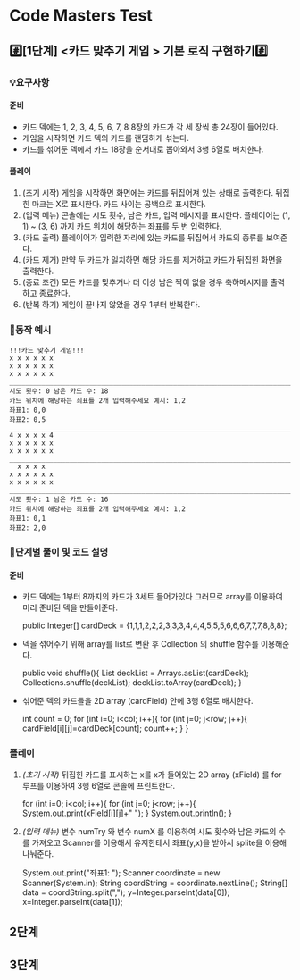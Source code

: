 # Code Masters Test
## #️⃣[1단계] <카드 맞추기 게임 > 기본 로직 구현하기#️⃣
### 💡요구사항
#### 준비
- 카드 덱에는 1, 2, 3, 4, 5, 6, 7, 8 8장의 카드가 각 세 장씩 총 24장이 들어있다.
- 게임을 시작하면 카드 덱의 카드를 랜덤하게 섞는다.
- 카드를 섞어둔 덱에서 카드 18장을 순서대로 뽑아와서 3행 6열로 배치한다.
#### 플레이
1. (초기 시작) 게임을 시작하면 화면에는 카드를 뒤집어져 있는 상태로 출력한다. 뒤집힌 마크는 X로 표시한다. 카드 사이는 공백으로 표시한다.
2. (입력 메뉴) 콘솔에는 시도 횟수, 남은 카드, 입력 메시지를 표시한다. 플레이어는 (1, 1) ~ (3, 6) 까지 카드 위치에 해당하는 좌표를 두 번 입력한다.
3. (카드 출력) 플레이어가 입력한 자리에 있는 카드를 뒤집어서 카드의 종류를 보여준다.
4. (카드 제거) 만약 두 카드가 일치하면 해당 카드를 제거하고 카드가 뒤집힌 화면을 출력한다.
5. (종료 조건) 모든 카드를 맞추거나 더 이상 남은 짝이 없을 경우 축하메시지를 출력하고 종료한다.
6. (반복 하기) 게임이 끝나지 않았을 경우 1부터 반복한다.
### 🏃동작 예시
    !!!카드 맞추기 게임!!!
    x x x x x x 
    x x x x x x
    x x x x x x
    ________________________________________________________________________
    시도 횟수: 0 남은 카드 수: 18
    카드 위치에 해당하는 죄표를 2개 입력해주세요 예시: 1,2
    좌표1: 0,0
    좌표2: 0,5
    ________________________________________________________________________
    4 x x x x 4
    x x x x x x
    x x x x x x
    ________________________________________________________________________
      x x x x   
    x x x x x x
    x x x x x x
    ________________________________________________________________________
    시도 횟수: 1 남은 카드 수: 16
    카드 위치에 해당하는 죄표를 2개 입력해주세요 예시: 1,2
    좌표1: 0,1
    좌표2: 2,0
### 🔎단계별 풀이 및 코드 설명
#### 준비
- 카드 덱에는 1부터 8까지의 카드가 3세트 들어가있다 그러므로 array를 이용하여 미리 준비된 덱을 만들어준다.


    public Integer[] cardDeck = {1,1,1,2,2,2,3,3,3,4,4,4,5,5,5,6,6,6,7,7,7,8,8,8};
- 덱을 섞어주기 위해 array를 list로 변환 후 Collection 의 shuffle 함수를 이용해준다.


    public void shuffle(){
        List<Integer> deckList = Arrays.asList(cardDeck);
        Collections.shuffle(deckList);
        deckList.toArray(cardDeck);
    }
- 섞어준 덱의 카드들을 2D array (cardField) 안에 3행 6열로 배치한다.


    int count = 0;
    for (int i=0; i<col; i++){
        for (int j=0; j<row; j++){
            cardField[i][j]=cardDeck[count];
            count++;
        }
    }
### 플레이
1. *(초기 시작)* 뒤집힌 카드를 표시하는 x를 x가 들어있는 2D array (xField) 를 for 루프를 이용하여 3행 6열로 콘솔에 프린트한다.


    for (int i=0; i<col; i++){
        for (int j=0; j<row; j++){
            System.out.print(xField[i][j]+" ");
        }
        System.out.println();
    }
2. *(입력 메뉴)* 변수 numTry 와 변수 numX 를 이용하여 시도 횟수와 남은 카드의 수를 가져오고 Scanner를 이용해서 유저한테서 좌표(y,x)을 받아서 splite을 이용해 나눠준다.


    System.out.print("좌표1: ");
    Scanner coordinate = new Scanner(System.in);
    String coordString = coordinate.nextLine();
    String[] data = coordString.split(",");
    y=Integer.parseInt(data[0]);
    x=Integer.parseInt(data[1]);
## 2단계
    
## 3단계

